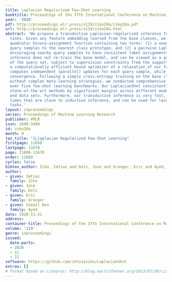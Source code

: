 ```yaml
---
title: Laplacian Regularized Few-Shot Learning
booktitle: Proceedings of the 37th International Conference on Machine Learning
year: '2020'
pdf: http://proceedings.mlr.press/v119/ziko20a/ziko20a.pdf
url: http://proceedings.mlr.press/v119/ziko20a.html
abstract: 'We propose a transductive Laplacian-regularized inference for few-shot
  tasks. Given any feature embedding learned from the base classes, we minimize a
  quadratic binary-assignment function containing two terms: (1) a unary term assigning
  query samples to the nearest class prototype, and (2) a pairwise Laplacian term
  encouraging nearby query samples to have consistent label assignments. Our transductive
  inference does not re-train the base model, and can be viewed as a graph clustering
  of the query set, subject to supervision constraints from the support set. We derive
  a computationally efficient bound optimizer of a relaxation of our function, which
  computes independent (parallel) updates for each query sample, while guaranteeing
  convergence. Following a simple cross-entropy training on the base classes, and
  without complex meta-learning strategies, we conducted comprehensive experiments
  over five few-shot learning benchmarks. Our LaplacianShot consistently outperforms
  state-of-the-art methods by significant margins across different models, settings,
  and data sets. Furthermore, our transductive inference is very fast, with computational
  times that are close to inductive inference, and can be used for large-scale few-shot
  tasks.'
layout: inproceedings
series: Proceedings of Machine Learning Research
publisher: PMLR
issn: 2640-3498
id: ziko20a
month: 0
tex_title: "{L}aplacian Regularized Few-Shot Learning"
firstpage: 11660
lastpage: 11670
page: 11660-11670
order: 11660
cycles: false
bibtex_author: Ziko, Imtiaz and Dolz, Jose and Granger, Eric and Ayed, Ismail Ben
author:
- given: Imtiaz
  family: Ziko
- given: Jose
  family: Dolz
- given: Eric
  family: Granger
- given: Ismail Ben
  family: Ayed
date: 2020-11-21
address: 
container-title: Proceedings of the 37th International Conference on Machine Learning
volume: '119'
genre: inproceedings
issued:
  date-parts:
  - 2020
  - 11
  - 21
software: https://github.com/imtiazziko/LaplacianShot
extras: []
# Format based on citeproc: http://blog.martinfenner.org/2013/07/30/citeproc-yaml-for-bibliographies/
---
```

